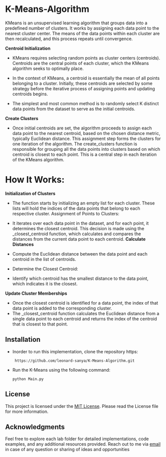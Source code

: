 # K-Means-Algorithm

KMeans is an unsupervised learning algorithm that groups data into a predefined number of clusters.
It works by assigning each data point to the nearest cluster center. The means of the data points within each cluster are then recalculated, and this process repeats until convergence.

**Centroid Initialization**
- KMeans requires selecting random points as cluster centers (centroids). Centroids are the central points of each cluster, which the KMeans algorithm seeks to optimally place.

- In the context of KMeans, a centroid is essentially the mean of all points belonging to a cluster. Initially, these centroids are selected by some strategy before the iterative process of assigning points and updating centroids begins.
- The simplest and most common method is to randomly select K distinct data points from the dataset to serve as the initial centroids.

**Create Clusters**
- Once initial centroids are set, the algorithm proceeds to assign each data point to the nearest centroid, based on the chosen distance metric, typically Euclidean distance. This assignment step forms the clusters for one iteration of the algorithm.
The create_clusters function is responsible for grouping all the data points into clusters based on which centroid is closest to each point. This is a central step in each iteration of the KMeans algorithm.

# How It Works:

**Initialization of Clusters**

- The function starts by initializing an empty list for each cluster. These lists will hold the indices of the data points that belong to each respective cluster.
Assignment of Points to Clusters:
- It iterates over each data point in the dataset, and for each point, it determines the closest centroid. This decision is made using the _closest_centroid function, which calculates and compares the distances from the current data point to each centroid.
**Calculate Distances**

- Compute the Euclidean distance between the data point and each centroid in the list of centroids.
- Determine the Closest Centroid:
- Identify which centroid has the smallest distance to the data point, which indicates it is the closest.
  
**Update Cluster Memberships**

- Once the closest centroid is identified for a data point, the index of that data point is added to the corresponding cluster.
- The _closest_centroid function calculates the Euclidean distance from a single data point to each centroid and returns the index of the centroid that is closest to that point.
    
## Installation
- Inorder to run this implementation, clone the repository https:

       https://github.com/leonard-sanya/K-Means-Algorithm.git   
      
- Run the K-Means using the following command:

      python Main.py

## License

This project is licensed under the [MIT License](LICENSE.md). Please read the License file for more information.

## Acknowledgments

Feel free to explore each lab folder for detailed implementations, code examples, and any additional resources provided. Reach out to me via [email](lsanya@aimsammi.org) in case of any question or sharing of ideas and opportunities

